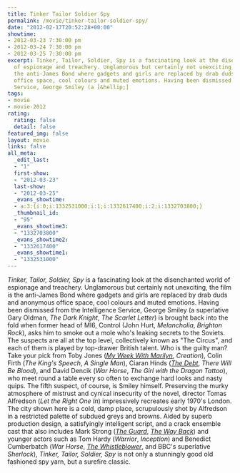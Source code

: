 ```yaml
---
title: Tinker Tailor Soldier Spy
permalink: /movie/tinker-tailor-soldier-spy/
date: "2012-02-17T20:52:28+00:00"
showtime:
- 2012-03-23 7:30:00 pm
- 2012-03-24 7:30:00 pm
- 2012-03-25 7:30:00 pm
excerpt: Tinker, Tailor, Soldier, Spy is a fascinating look at the disenchanted world
  of espionage and treachery. Unglamorous but certainly not unexciting, the film is
  the anti-James Bond where gadgets and girls are replaced by drab duds and anonymous
  office space, cool colours and muted emotions. Having been dismissed from the Intelligence
  Service, George Smiley (a [&hellip;]
tags:
- movie
- movie-2012
rating:
  rating: false
  detail: false
featured_img: false
layout: movie
links: false
all_meta:
  _edit_last:
  - "1"
  first-show:
  - "2012-03-23"
  last-show:
  - "2012-03-25"
  _evans_showtime:
  - a:3:{i:0;i:1332531000;i:1;i:1332617400;i:2;i:1332703800;}
  _thumbnail_id:
  - "95"
  _evans_showtime3:
  - "1332703800"
  _evans_showtime2:
  - "1332617400"
  _evans_showtime1:
  - "1332531000"
---
```


*Tinker, Tailor, Soldier, Spy* is a fascinating look at the disenchanted world of espionage and treachery. Unglamorous but certainly not unexciting, the film is the anti-James Bond where gadgets and girls are replaced by drab duds and anonymous office space, cool colours and muted emotions. Having been dismissed from the Intelligence Service, George Smiley (a superlative Gary Oldman, *The Dark Knight*, *The Scarlet Letter*) is brought back into the fold when former head of MI6, Control (John Hurt, *Melancholia*, *Brighton Rock*), asks him to smoke out a mole who's leaking secrets to the Soviets. The suspects are all at the top level, collectively known as "The Circus", and each of them is played by top-drawer British talent. Who is the guilty man? Take your pick from Toby Jones ([*My Week With Marilyn*](http://evanstheatre.ca/movies/my-week-with-marilyn/ "My Week With Marilyn"), *Creation*), Colin Firth (*The King's Speech*, *A Single Man*), Ciaran Hinds ([*The Debt*](http://evanstheatre.ca/movies/the-debt/ "The Debt"), *There Will Be Blood*), and David Dencik (*War Horse*, *The Girl with the Dragon Tattoo*), who meet round a table every so often to exchange hard looks and nasty quips. The fifth suspect, of course, is Smiley himself. Preserving the murky atmosphere of mistrust and cynical insecurity of the novel, director Tomas Alfredson (*Let the Right One In*) impressively recreates early 1970's London. The city shown here is a cold, damp place, scrupulously shot by Alfredson in a restricted palette of subdued greys and browns. Aided by superb production design, a satisfyingly intelligent script, and a crack ensemble cast that also includes Mark Strong ([*The Guard*](http://evanstheatre.ca/movies/the-guard/ "The Guard"), [*The Way Back*](http://evanstheatre.ca/movies/the-way-back/ "The Way Back")) and younger actors such as Tom Hardy (*Warrior*, *Inception*) and Benedict Cumberbatch (*War Horse*, [*The Whistleblower*](http://evanstheatre.ca/movies/the-whistleblower/ "The Whistleblower"), and BBC's superlative *Sherlock*), *Tinker, Tailor, Soldier, Spy* is not only a stunningly good old fashioned spy yarn, but a surefire classic.